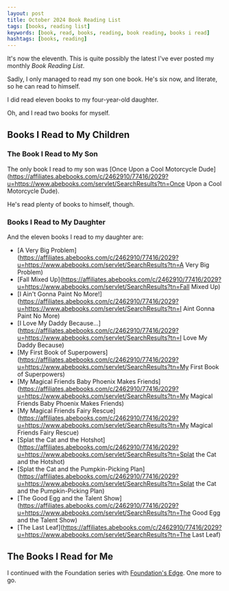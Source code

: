 ```yaml
---
layout: post
title: October 2024 Book Reading List
tags: [books, reading list]
keywords: [book, read, books, reading, book reading, books i read]
hashtags: [books, reading]
---
```


It's now the eleventh. This is quite possibly the latest I've ever posted my monthly *Book Reading List*.

Sadly, I only managed to read my son one book. He's six now, and literate, so he can read to himself.

I did read eleven books to my four-year-old daughter.

Oh, and I read two books for myself.

## Books I Read to My Children

### The Book I Read to My Son

The only book I read to my son was [Once Upon a Cool Motorcycle Dude](https://affiliates.abebooks.com/c/2462910/77416/2029?u=https://www.abebooks.com/servlet/SearchResults?tn=Once Upon a Cool Motorcycle Dude).

He's read plenty of books to himself, though.

### Books I Read to My Daughter

And the eleven books I read to my daughter are:

* [A Very Big Problem](https://affiliates.abebooks.com/c/2462910/77416/2029?u=https://www.abebooks.com/servlet/SearchResults?tn=A Very Big Problem)
* [Fall Mixed Up](https://affiliates.abebooks.com/c/2462910/77416/2029?u=https://www.abebooks.com/servlet/SearchResults?tn=Fall Mixed Up)
* [I Ain't Gonna Paint No More!](https://affiliates.abebooks.com/c/2462910/77416/2029?u=https://www.abebooks.com/servlet/SearchResults?tn=I Aint Gonna Paint No More)
* [I Love My Daddy Because...](https://affiliates.abebooks.com/c/2462910/77416/2029?u=https://www.abebooks.com/servlet/SearchResults?tn=I Love My Daddy Because)
* [My First Book of Superpowers](https://affiliates.abebooks.com/c/2462910/77416/2029?u=https://www.abebooks.com/servlet/SearchResults?tn=My First Book of Superpowers)
* [My Magical Friends Baby Phoenix Makes Friends](https://affiliates.abebooks.com/c/2462910/77416/2029?u=https://www.abebooks.com/servlet/SearchResults?tn=My Magical Friends Baby Phoenix Makes Friends)
* [My Magical Friends Fairy Rescue](https://affiliates.abebooks.com/c/2462910/77416/2029?u=https://www.abebooks.com/servlet/SearchResults?tn=My Magical Friends Fairy Rescue)
* [Splat the Cat and the Hotshot](https://affiliates.abebooks.com/c/2462910/77416/2029?u=https://www.abebooks.com/servlet/SearchResults?tn=Splat the Cat and the Hotshot)
* [Splat the Cat and the Pumpkin-Picking Plan](https://affiliates.abebooks.com/c/2462910/77416/2029?u=https://www.abebooks.com/servlet/SearchResults?tn=Splat the Cat and the Pumpkin-Picking Plan)
* [The Good Egg and the Talent Show](https://affiliates.abebooks.com/c/2462910/77416/2029?u=https://www.abebooks.com/servlet/SearchResults?tn=The Good Egg and the Talent Show)
* [The Last Leaf](https://affiliates.abebooks.com/c/2462910/77416/2029?u=https://www.abebooks.com/servlet/SearchResults?tn=The Last Leaf)

## The Books I Read for Me

I continued with the Foundation series with [Foundation's Edge](https://www.amazon.com/Foundations-Edge-Isaac-Asimov-ebook/dp/B003EY7JC6/?tag=hendrixjoseph-20). One more to go.
